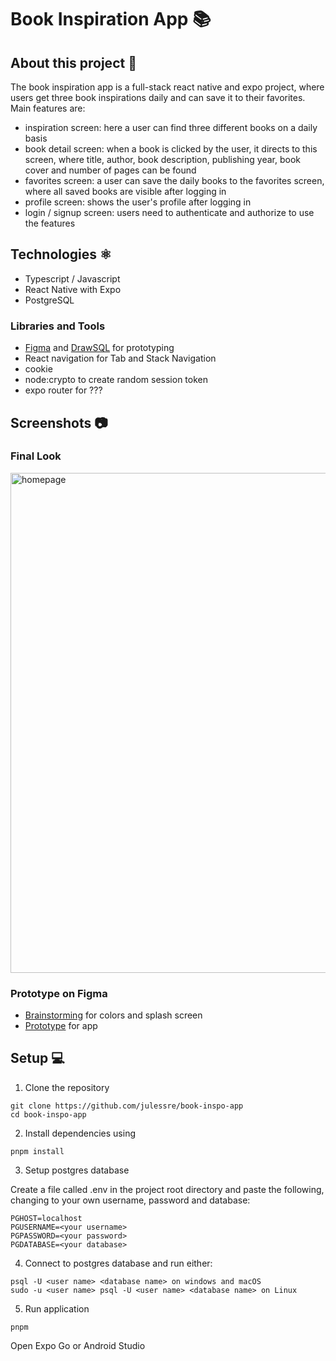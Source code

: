 <h1>Book Inspiration App 📚</h1>

<h2>About this project 📝</h2>
The book inspiration app is a full-stack react native and expo project, where users get three book inspirations daily and can save it to their favorites. 
Main features are:

- inspiration screen: here a user can find three different books on a daily basis
- book detail screen: when a book is clicked by the user, it directs to this screen, where title, author, book description, publishing year, book cover and number of pages can be found
- favorites screen: a user can save the daily books to the favorites screen, where all saved books are visible after logging in
- profile screen: shows the user's profile after logging in
- login / signup screen: users need to authenticate and authorize to use the features

<h2>Technologies ⚛️ </h2>

- Typescript / Javascript
- React Native with Expo
- PostgreSQL

<h3>Libraries and Tools</h3>

- <a href="https://www.figma.com/file/TGqqnsSnFT4GQNSfARccEL/Final-project---app?type=design&node-id=12%3A1053&mode=design&t=9d6NaawxutprA8ZX-1">Figma</a> and <a href="https://drawsql.app/teams/jules-team-2/diagrams/final-project">DrawSQL</a> for prototyping
- React navigation for Tab and Stack Navigation
- cookie
- node:crypto to create random session token
- expo router for ???

<h2>Screenshots 📷</h2>

<h3>Final Look </h3>
<p align="left">
  <img src="./public/images/readme.jpg" width="800" alt="homepage">
</p>

<h3>Prototype on Figma</h3>

- <a href="https://www.figma.com/file/TGqqnsSnFT4GQNSfARccEL/Final-project---app?type=design&node-id=0%3A1&mode=design&t=9d6NaawxutprA8ZX-1">Brainstorming</a> for colors and splash screen
- <a href="https://www.figma.com/file/TGqqnsSnFT4GQNSfARccEL/Final-project---app?type=design&node-id=12%3A1053&mode=design&t=9d6NaawxutprA8ZX-1">Prototype</a> for app

<h2>Setup 💻</h2>

1. Clone the repository

```
git clone https://github.com/julessre/book-inspo-app
cd book-inspo-app
```

2. Install dependencies using

```
pnpm install
```

3. Setup postgres database

Create a file called .env in the project root directory and paste the following, changing to your own username, password and database:

```
PGHOST=localhost
PGUSERNAME=<your username>
PGPASSWORD=<your password>
PGDATABASE=<your database>
```

4. Connect to postgres database and run either:

```
psql -U <user name> <database name> on windows and macOS
sudo -u <user name> psql -U <user name> <database name> on Linux
```

5. Run application

```
pnpm
```

Open Expo Go or Android Studio
